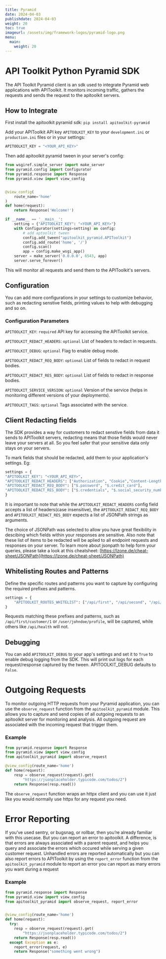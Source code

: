 ```yaml
---
title: Pyramid
date: 2024-04-03
publishdate: 2024-04-03
weight: 20
toc: true
imageurl: /assets/img/framework-logos/pyramid-logo.png
menu:
  main:
    weight: 20
---
```


# API Toolkit Python Pyramid SDK

The API Toolkit Pyramid client is an sdk used to integrate Pyramid web applications with APIToolkit.
It monitors incoming traffic, gathers the requests and sends the request to the apitoolkit servers.

## How to Integrate

First install the apitoolkit pyramid sdk:
`pip install apitoolkit-pyramid`

Add your APIToolkit API key `APITOOLKIT_KEY` to your `development.ini` or `production.ini` files or in your settings:

```python
APITOOLKIT_KEY = "<YOUR_API_KEY>"
```

Then add apitoolkit pyramid tween in your server's config:

```python
from wsgiref.simple_server import make_server
from pyramid.config import Configurator
from pyramid.response import Response
from pyramid.view import view_config


@view_config(
    route_name='home'
)
def home(request):
    return Response('Welcome!')

if __name__ == '__main__':
    setting = {"APITOOLKIT_KEY": "<YOUR_API_KEY>"}
    with Configurator(settings=setting) as config:
        # add aptoolkit tween
        config.add_tween("apitoolkit_pyramid.APIToolkit")
        config.add_route('home', '/')
        config.scan()
        app = config.make_wsgi_app()
    server = make_server('0.0.0.0', 6543, app)
    server.serve_forever()
```

This will monitor all requests and send them to the APIToolkit's servers.

## Configuration

You can add more configurations in your settings to customize behavior, such as redacting senstive fields, printing values to help with debugging and so on.

### Configuration Parameters

`APITOOLKIT_KEY`: `required` API key for accessing the APIToolkit service.

`APITOOLKIT_REDACT_HEADERS`: `optional` List of headers to redact in requests.

`APITOOLKIT_DEBUG`: `optional` Flag to enable debug mode.

`APITOOLKIT_REDACT_REQ_BODY`: `optional` List of fields to redact in request bodies.

`APITOOLKIT_REDACT_RES_BODY`: `optional` List of fields to redact in response bodies.

`APITOOLKIT_SERVICE_VERSION`: `optional` Version of the service (helps in monitoring different versions of your deployments).

`APITOOLKIT_TAGS`: `optional` Tags associated with the service.

## Client Redacting fields

The SDK provides a way for customers to redact senstive fields from data it sends to APIToolkit servers, redacting means that those fields would never leave your servers at all. So you feel safer that your sensitive data only stays on your servers.

To mark fields that should be redacted, add them to your application's settings.
Eg:

```python
settings = {
"APITOOLKIT_KEY": "<YOUR_API_KEY>",
"APITOOLKIT_REDACT_HEADERS": ["Authorization", "Cookie","Content-Length", "Content-Type"],
"APITOOLKIT_REDACT_REQ_BODY": ["$.password", "$.credit_card"],
"APITOOLKIT_REDACT_RES_BODY": ["$.credentials", "$.social_security_number"]
}

```

It is important to note that while the `APITOOLKIT_REDACT_HEADERS` config field accepts a list of headers(case insensitive),
the `APITOOLKIT_REDACT_REQ_BODY` and `APITOOLKIT_REDACT_RES_BODY` expects a list of JSONPath strings as arguments.

The choice of JSONPath was selected to allow you have great flexibility in descibing which fields within your responses are sensitive.
Also note that these list of items to be redacted will be aplied to all endpoint requests and responses on your server.
To learn more about jsonpath to help form your queries, please take a look at this cheatsheet:
[https://lzone.de/cheat-sheet/JSONPath](https://lzone.de/cheat-sheet/JSONPath)

## Whitelisting Routes and Patterns

Define the specific routes and patterns you want to capture by configuring the required prefixes and patterns.

```python
settings = {
    "APITOOLKIT_ROUTES_WHITELIST": ["/api/first", "/api/second", "/api/user/{name}/profile"],
}
```

Requests matching these prefixes and patterns, such as `/api/first/customer/1` or `/user/johndoe/profile`, will be captured, while others like `/api/health` will not.

## Debugging

You can add `APITOOLKIT_DEBUG` to your app's settings and set it to `True` to enable debug logging from the SDK. This will print out logs for each request/response captured by the tween. APITOOLKIT_DEBUG defaults to `False`.

# Outgoing Requests

To monitor outgoing HTTP requests from your Pyramid application, you can use the `observe_request` function from the `apitoolkit_pyramid` module. This allows you to capture and send copies of all outgoing requests to an apitoolkit server for monitoring and analysis. All outgoing request are associated with the incoming request that trigger them.

### Example

```python
from pyramid.response import Response
from pyramid.view import view_config
from apitoolkit_pyramid import observe_request

@view_config(route_name='home')
def home(request):
    resp = observe_request(request).get(
        "https://jsonplaceholder.typicode.com/todos/2")
    return Response(resp.read())
```

The `observe_request` function wraps an httpx client and you can use it just like you would normally use httpx for any request you need.

# Error Reporting

If you’ve used sentry, or bugsnag, or rollbar, then you’re already familiar with this usecase.
But you can report an error to apitoolkit. A difference, is that errors are always associated with a parent request, and helps you query and associate the errors which occured while serving a given customer request. Unhandled errors are reported automatically but you can also report errors to APIToolkit by using the `report_error` function from the `apitoolkit_pyramid` module to report an error you can report as many errors you want during a request

### Example

```python
from pyramid.response import Response
from pyramid.view import view_config
from apitoolkit_pyramid import observe_request, report_error


@view_config(route_name='home')
def home(request):
  try:
    resp = observe_request(request).get(
        "https://jsonplaceholder.typicode.com/todos/2")
    return Response(resp.read())
  except Exception as e:
    report_error(request, e)
    return Response("something went wrong")
```

